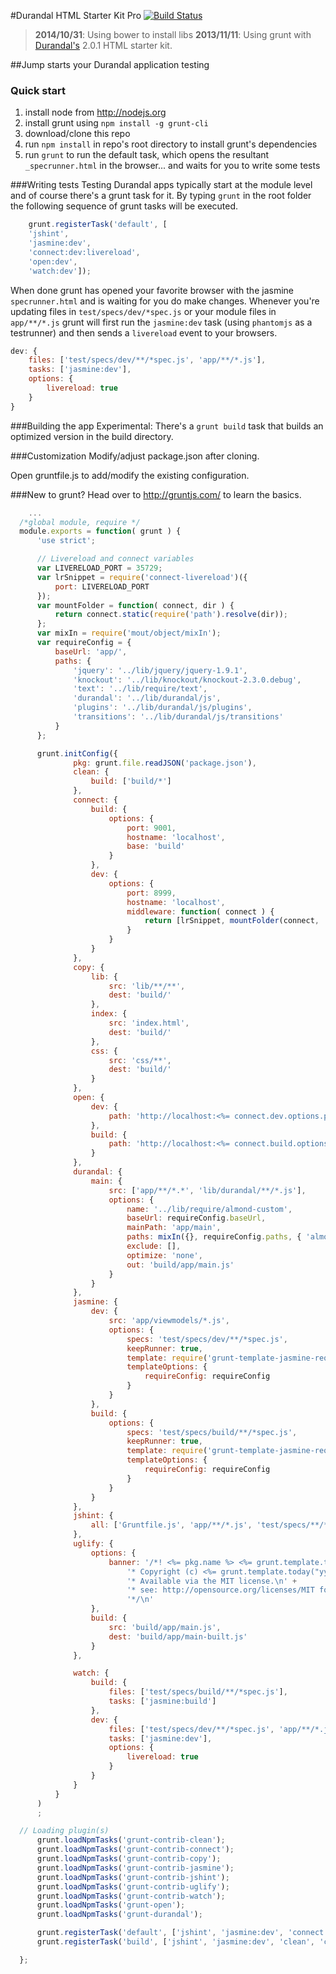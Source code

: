 #Durandal HTML Starter Kit Pro
[![Build Status](https://travis-ci.org/RainerAtSpirit/HTMLStarterKitPro.png?branch=master)](https://travis-ci.org/RainerAtSpirit/HTMLStarterKitPro)
>  **2014/10/31**: Using bower to install libs
>  **2013/11/11**: Using grunt with [Durandal's](http://www.durandaljs.com) 2.0.1 HTML starter kit.

##Jump starts your Durandal application testing

### Quick start

1. install node from http://nodejs.org
2. install grunt using `npm install -g grunt-cli`
3. download/clone this repo
4. run `npm install` in repo's root directory to install grunt's dependencies
5. run `grunt` to run the default task, which opens the resultant `_specrunner.html` in the browser... and waits for
you to write some tests

###Writing tests
Testing Durandal apps typically start at the module level and of course there's a grunt task for it.
By typing `grunt` in the root folder the following sequence of grunt tasks will be executed.

```javascript
    grunt.registerTask('default', [
    'jshint',
    'jasmine:dev',
    'connect:dev:livereload',
    'open:dev',
    'watch:dev']);
```

When done grunt has opened your favorite browser with the jasmine `specrunner.html` and is waiting for you do make
changes. Whenever you're updating files in `test/specs/dev/*spec.js` or your module files in `app/**/*.js` grunt will
 first run the `jasmine:dev` task (using `phantomjs` as a testrunner) and then sends a `livereload` event to your
 browsers.

```javascript
dev: {
    files: ['test/specs/dev/**/*spec.js', 'app/**/*.js'],
    tasks: ['jasmine:dev'],
    options: {
        livereload: true
    }
}
```

###Building the app
Experimental: There's a `grunt build` task that builds an optimized version in the build directory.

###Customization
Modify/adjust package.json after cloning.

Open gruntfile.js to add/modify the existing configuration.


###New to grunt?
Head over to http://gruntjs.com/ to learn the basics.



```javascript
    ...
  /*global module, require */
  module.exports = function( grunt ) {
      'use strict';

      // Livereload and connect variables
      var LIVERELOAD_PORT = 35729;
      var lrSnippet = require('connect-livereload')({
          port: LIVERELOAD_PORT
      });
      var mountFolder = function( connect, dir ) {
          return connect.static(require('path').resolve(dir));
      };
      var mixIn = require('mout/object/mixIn');
      var requireConfig = {
          baseUrl: 'app/',
          paths: {
              'jquery': '../lib/jquery/jquery-1.9.1',
              'knockout': '../lib/knockout/knockout-2.3.0.debug',
              'text': '../lib/require/text',
              'durandal': '../lib/durandal/js',
              'plugins': '../lib/durandal/js/plugins',
              'transitions': '../lib/durandal/js/transitions'
          }
      };

      grunt.initConfig({
              pkg: grunt.file.readJSON('package.json'),
              clean: {
                  build: ['build/*']
              },
              connect: {
                  build: {
                      options: {
                          port: 9001,
                          hostname: 'localhost',
                          base: 'build'
                      }
                  },
                  dev: {
                      options: {
                          port: 8999,
                          hostname: 'localhost',
                          middleware: function( connect ) {
                              return [lrSnippet, mountFolder(connect, '.')];
                          }
                      }
                  }
              },
              copy: {
                  lib: {
                      src: 'lib/**/**',
                      dest: 'build/'
                  },
                  index: {
                      src: 'index.html',
                      dest: 'build/'
                  },
                  css: {
                      src: 'css/**',
                      dest: 'build/'
                  }
              },
              open: {
                  dev: {
                      path: 'http://localhost:<%= connect.dev.options.port %>/_SpecRunner.html'
                  },
                  build: {
                      path: 'http://localhost:<%= connect.build.options.port %>'
                  }
              },
              durandal: {
                  main: {
                      src: ['app/**/*.*', 'lib/durandal/**/*.js'],
                      options: {
                          name: '../lib/require/almond-custom',
                          baseUrl: requireConfig.baseUrl,
                          mainPath: 'app/main',
                          paths: mixIn({}, requireConfig.paths, { 'almond': '../lib/require/almond-custom.js' }),
                          exclude: [],
                          optimize: 'none',
                          out: 'build/app/main.js'
                      }
                  }
              },
              jasmine: {
                  dev: {
                      src: 'app/viewmodels/*.js',
                      options: {
                          specs: 'test/specs/dev/**/*spec.js',
                          keepRunner: true,
                          template: require('grunt-template-jasmine-requirejs'),
                          templateOptions: {
                              requireConfig: requireConfig
                          }
                      }
                  },
                  build: {
                      options: {
                          specs: 'test/specs/build/**/*spec.js',
                          keepRunner: true,
                          template: require('grunt-template-jasmine-requirejs'),
                          templateOptions: {
                              requireConfig: requireConfig
                          }
                      }
                  }
              },
              jshint: {
                  all: ['Gruntfile.js', 'app/**/*.js', 'test/specs/**/*.js']
              },
              uglify: {
                  options: {
                      banner: '/*! <%= pkg.name %> <%= grunt.template.today("yyyy-mm-dd") %> \n' +
                          '* Copyright (c) <%= grunt.template.today("yyyy") %> YourName/YourCompany \n' +
                          '* Available via the MIT license.\n' +
                          '* see: http://opensource.org/licenses/MIT for blueprint.\n' +
                          '*/\n'
                  },
                  build: {
                      src: 'build/app/main.js',
                      dest: 'build/app/main-built.js'
                  }
              },

              watch: {
                  build: {
                      files: ['test/specs/build/**/*spec.js'],
                      tasks: ['jasmine:build']
                  },
                  dev: {
                      files: ['test/specs/dev/**/*spec.js', 'app/**/*.js'],
                      tasks: ['jasmine:dev'],
                      options: {
                          livereload: true
                      }
                  }
              }
          }
      )
      ;

  // Loading plugin(s)
      grunt.loadNpmTasks('grunt-contrib-clean');
      grunt.loadNpmTasks('grunt-contrib-connect');
      grunt.loadNpmTasks('grunt-contrib-copy');
      grunt.loadNpmTasks('grunt-contrib-jasmine');
      grunt.loadNpmTasks('grunt-contrib-jshint');
      grunt.loadNpmTasks('grunt-contrib-uglify');
      grunt.loadNpmTasks('grunt-contrib-watch');
      grunt.loadNpmTasks('grunt-open');
      grunt.loadNpmTasks('grunt-durandal');

      grunt.registerTask('default', ['jshint', 'jasmine:dev', 'connect:dev:livereload', 'open:dev', 'watch:dev']);
      grunt.registerTask('build', ['jshint', 'jasmine:dev', 'clean', 'copy', 'durandal:main', 'uglify', 'jasmine:build', 'connect:build', 'open:build']);

  };

```

